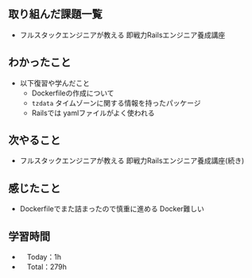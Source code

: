 ## 取り組んだ課題一覧
- フルスタックエンジニアが教える 即戦力Railsエンジニア養成講座

## わかったこと
- 以下復習や学んだこと
  - Dockerfileの作成について
  - `tzdata` タイムゾーンに関する情報を持ったパッケージ
  - Railsでは yamlファイルがよく使われる

## 次やること
- フルスタックエンジニアが教える 即戦力Railsエンジニア養成講座(続き)

## 感じたこと
- Dockerfileでまた詰まったので慎重に進める Docker難しい

## 学習時間
- 　Today：1h
- 　Total：279h